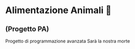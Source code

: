 # Alimentazione Animali :paw_prints:
## (Progetto PA)
 Progetto di programmazione avanzata
Sarà la nostra morte
